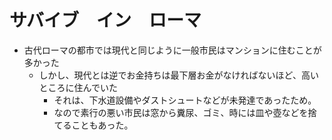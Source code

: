 # サバイブ　イン　ローマ
- 古代ローマの都市では現代と同じように一般市民はマンションに住むことが多かった　
  - しかし、現代とは逆でお金持ちは最下層お金がなければないほど、高いところに住んでいた
    - それは、下水道設備やダストシュートなどが未発達であったため。
    - なので素行の悪い市民は窓から糞尿、ゴミ、時には皿や壺などを捨てることもあった。
